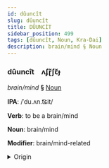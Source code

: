 ```yaml
---
id: dûuncît
slug: dûuncît
title: DÛUNCİT
sidebar_position: 499
tags: [dûuncît, Noun, Kra-Dai]
description: brain/mind § Noun
---
```


### dûuncît&emsp;<span kind="abugida">ʌʄɽ̃ʃꞇ̆ɟ</span>

*brain/mind* **§** [Noun](../../tags/Noun)

**IPA**: /ˈdu.ʌn.t͡ɕit/

**Verb**: to be a brain/mind

**Noun**: brain/mind

**Modifier**: brain/mind-related

<details>
    <summary>Origin</summary>
    Lao ດວງຈິດ dūang chit [duːə̯ŋ˩˨.t͡ɕit̚˩˨]<br/>
    <em>Kra-Dai Language Family</em>
</details>